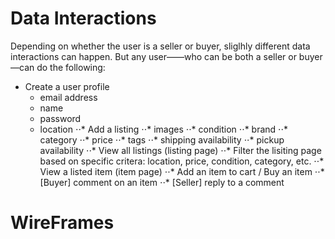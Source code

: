 # Data Interactions

Depending on whether the user is a seller or buyer, sliglhly different data interactions can happen. But any user——who can be both a seller or buyer—can do the following:

* Create a user profile
  * email address
  * name
  * password
  * location
⋅⋅* Add a listing
  ⋅⋅* images
  ⋅⋅* condition
  ⋅⋅* brand
  ⋅⋅* category
  ⋅⋅* price
  ⋅⋅* tags
  ⋅⋅* shipping availability
  ⋅⋅* pickup availability
⋅⋅* View all listings (listing page)
⋅⋅* Filter the lisiting page based on specific critera: location, price, condition, category, etc.
⋅⋅* View a listed item (item page)
⋅⋅* Add an item to cart / Buy an item
⋅⋅* [Buyer] comment on an item
⋅⋅* [Seller] reply to a comment


# WireFrames    
